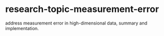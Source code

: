 # research-topic-measurement-error
address measurement error in high-dimensional data, summary and implementation.
